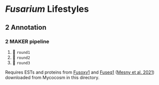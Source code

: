 # *Fusarium* Lifestyles

## 2 Annotation
### 2 MAKER pipeline
 
1. :file_folder: `round1`
2. :file_folder: `round2`
3. :file_folder: `round3`

Requires ESTs and proteins from [Fusoxy1](https://mycocosm.jgi.doe.gov/Fusoxy1/Fusoxy1.home.html) and [Fuseq1](https://mycocosm.jgi.doe.gov/Fuseq1/Fuseq1.home.html) ([Mesny et al. 2021](https://doi.org/10.1038/s41467-021-27479-y)) downloaded from Mycocosm in this directory.
